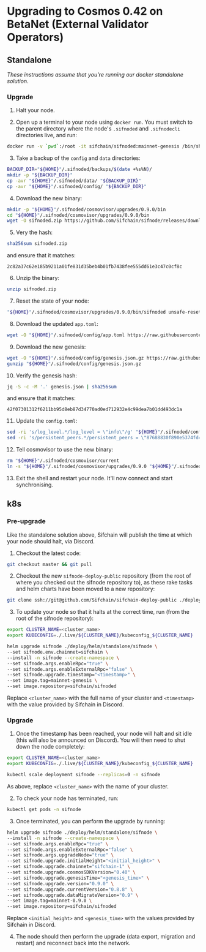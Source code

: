 # Upgrading to Cosmos 0.42 on BetaNet (External Validator Operators)

## Standalone

_These instructions assume that you're running our docker standalone solution_.

### Upgrade

1. Halt your node.

2. Open up a terminal to your node using `docker run`. You must switch to the parent directory where the node's `.sifnoded` and `.sifnodecli` directories live, and run:

```bash
docker run -v `pwd`:/root -it sifchain/sifnoded:mainnet-genesis /bin/sh
```

3. Take a backup of the `config` and `data` directories:

```bash
BACKUP_DIR="${HOME}"/.sifnoded/backups/$(date +%s%N)/
mkdir -p "${BACKUP_DIR}"
cp -avr "${HOME}"/.sifnoded/data/ "${BACKUP_DIR}"
cp -avr "${HOME}"/.sifnoded/config/ "${BACKUP_DIR}"
```

4. Download the new binary:

```bash
mkdir -p "${HOME}"/.sifnoded/cosmovisor/upgrades/0.9.0/bin
cd "${HOME}"/.sifnoded/cosmovisor/upgrades/0.9.0/bin
wget -O sifnoded.zip https://github.com/Sifchain/sifnode/releases/download/mainnet-0.9.0/sifnoded-mainnet-0.9.0-linux-amd64.zip
```

5. Very the hash:

```bash
sha256sum sifnoded.zip
```

and ensure that it matches:

```
2c82a37c62e185b9211a01fe831d35beb4b01fb7438fee555dd61e3c47c0cf8c
```

6. Unzip the binary:

```bash
unzip sifnoded.zip
```

7. Reset the state of your node:

```bash
"${HOME}"/.sifnoded/cosmovisor/upgrades/0.9.0/bin/sifnoded unsafe-reset-all
```

8. Download the updated `app.toml`:

```bash
wget -O "${HOME}"/.sifnoded/config/app.toml https://raw.githubusercontent.com/Sifchain/networks/master/config/sifchain-1/app.toml
```

9. Download the new genesis:

```bash
wget -O "${HOME}"/.sifnoded/config/genesis.json.gz https://raw.githubusercontent.com/Sifchain/networks/master/mainnet/sifchain-1/genesis.json.gz
gunzip "${HOME}"/.sifnoded/config/genesis.json.gz
```

10. Verify the genesis hash:

```bash
jq -S -c -M '.' genesis.json | sha256sum
```

and ensure that it matches:

```
42f07301312f6211bb95d8eb87d34770ad0ed712932e4c99dea7b01dd493dc1a
```

11. Update the `config.toml`:

```bash
sed -ri 's/log_level.*/log_level = \"info\"/g' "${HOME}"/.sifnoded/config/config.toml
sed -ri 's/persistent_peers.*/persistent_peers = \"87688830f890e5374fd4638942397a65d05f703b@13.213.156.252:26656\"/g' "${HOME}"/.sifnoded/config/config.toml
```

12. Tell cosmovisor to use the new binary:

```bash
rm "${HOME}"/.sifnoded/cosmovisor/current
ln -s "${HOME}"/.sifnoded/cosmovisor/upgrades/0.9.0 "${HOME}"/.sifnoded/cosmovisor/current
```

13. Exit the shell and restart your node. It'll now connect and start synchronising.

## k8s

### Pre-upgrade

Like the standalone solution above, Sifchain will publish the time at which your node should halt, via Discord. 

1. Checkout the latest code:

```bash
git checkout master && git pull
```

2. Checkout the new `sifnode-deploy-public` repository (from the root of where you checked out the sifnode repository to), as these rake tasks and helm charts have been moved to a new repository:

```bash
git clone ssh://git@github.com/Sifchain/sifchain-deploy-public ./deploy
```

3. To update your node so that it halts at the correct time, run (from the root of the sifnode repository):

```bash
export CLUSTER_NAME=<cluster_name>
export KUBECONFIG=./.live/${CLUSTER_NAME}/kubeconfig_${CLUSTER_NAME}

helm upgrade sifnode ./deploy/helm/standalone/sifnode \
--set sifnode.env.chainnet=sifchain \
--install -n sifnode --create-namespace \
--set sifnode.args.enableRpc="true" \
--set sifnode.args.enableExternalRpc="false" \
--set sifnode.upgrade.timestamp="<timestamp>" \
--set image.tag=mainnet-genesis \
--set image.repository=sifchain/sifnoded
```

Replace `<cluster_name>` with the full name of your cluster and `<timestamp>` with the value provided by Sifchain in Discord.

### Upgrade

1. Once the timestamp has been reached, your node will halt and sit idle (this will also be announced on Discord). You will then need to shut down the node completely:

```bash
export CLUSTER_NAME=<cluster_name>
export KUBECONFIG=./.live/${CLUSTER_NAME}/kubeconfig_${CLUSTER_NAME}

kubectl scale deployment sifnode --replicas=0 -n sifnode
```

As above, replace `<cluster_name>` with the name of your cluster.

2. To check your node has terminated, run:

```bash
kubectl get pods -n sifnode
```

3. Once terminated, you can perform the upgrade by running:

```bash
helm upgrade sifnode ./deploy/helm/standalone/sifnode \
--install -n sifnode --create-namespace \
--set sifnode.args.enableRpc="true" \
--set sifnode.args.enableExternalRpc="false" \
--set sifnode.args.upgradeNode="true" \
--set sifnode.upgrade.initialHeight="<initial_height>" \
--set sifnode.upgrade.chainnet="sifchain-1" \
--set sifnode.upgrade.cosmosSDKVersion="0.40" \
--set sifnode.upgrade.genesisTime="<genesis_time>" \
--set sifnode.upgrade.version="0.9.0" \
--set sifnode.upgrade.currentVersion="0.8.8" \
--set sifnode.upgrade.dataMigrateVersion="0.9" \
--set image.tag=mainnet-0.9.0 \
--set image.repository=sifchain/sifnoded
```

Replace `<initial_height>` and `<genesis_time>` with the values provided by Sifchain in Discord.

4. The node should then perform the upgrade (data export, migration and restart) and reconnect back into the network.
